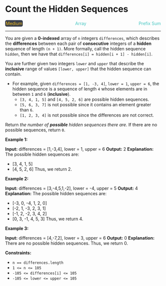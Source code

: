 # Count the Hidden Sequences

<div style="display: flex; justify-content: space-between; align-items: center">
<div style="color: #fac31d;
padding: 2px; background-color: #3a3f4b; border-radius: 5px;">Medium</div>
<div style="color: #46c6c2">Array</div>
<div style="color: #46c6c2">Prefix Sum</div>
</div>

---

You are given a **0-indexed** array of `n` integers `differences`, which describes the **differences** between each pair of **consecutive** integers of a **hidden** sequence of length `(n + 1)`. More formally, call the hidden sequence `hidden`, then we have that `differences[i] = hidden[i + 1] - hidden[i]`.

You are further given two integers `lower` and `upper` that describe the **inclusive** range of values `[lower, upper]` that the hidden sequence can contain.

*   For example, given `differences = [1, -3, 4]`, `lower = 1`, `upper = 6`, the hidden sequence is a sequence of length `4` whose elements are in between `1` and `6` (**inclusive**).
    *   `[3, 4, 1, 5]` and `[4, 5, 2, 6]` are possible hidden sequences.
    *   `[5, 6, 3, 7]` is not possible since it contains an element greater than `6`.
    *   `[1, 2, 3, 4]` is not possible since the differences are not correct.

Return _the number of **possible** hidden sequences there are._ If there are no possible sequences, return `0`.

**Example 1:**

**Input:** differences = \[1,-3,4\], lower = 1, upper = 6
**Output:** 2
**Explanation:** The possible hidden sequences are:
- \[3, 4, 1, 5\]
- \[4, 5, 2, 6\]
Thus, we return 2.

**Example 2:**

**Input:** differences = \[3,-4,5,1,-2\], lower = -4, upper = 5
**Output:** 4
**Explanation:** The possible hidden sequences are:
- \[-3, 0, -4, 1, 2, 0\]
- \[-2, 1, -3, 2, 3, 1\]
- \[-1, 2, -2, 3, 4, 2\]
- \[0, 3, -1, 4, 5, 3\]
Thus, we return 4.

**Example 3:**

**Input:** differences = \[4,-7,2\], lower = 3, upper = 6
**Output:** 0
**Explanation:** There are no possible hidden sequences. Thus, we return 0.

**Constraints:**

*   `n == differences.length`
*   `1 <= n <= 105`
*   `-105 <= differences[i] <= 105`
*   `-105 <= lower <= upper <= 105`